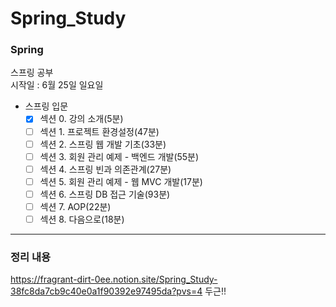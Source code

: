 # Spring_Study
### Spring
스프링 공부<br>
시작일 : 6월 25일 일요일

* 스프링 입문
    - [x] 섹션 0. 강의 소개(5분)
    - [ ] 섹션 1. 프로젝트 환경설정(47분)
    - [ ] 섹션 2. 스프링 웹 개발 기초(33분)
    - [ ] 섹션 3. 회원 관리 예제 - 백엔드 개발(55분)
    - [ ] 섹션 4. 스프링 빈과 의존관계(27분)
    - [ ] 섹션 5. 회원 관리 예제 - 웹 MVC 개발(17분)
    - [ ] 섹션 6. 스프링 DB 접근 기술(93분)
    - [ ] 섹션 7. AOP(22분)
    - [ ] 섹션 8. 다음으로(18분)

---

### 정리 내용
https://fragrant-dirt-0ee.notion.site/Spring_Study-38fc8da7cb9c40e0a1f90392e97495da?pvs=4
두근!!